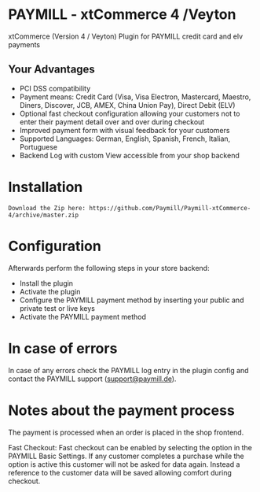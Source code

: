 PAYMILL - xtCommerce 4 /Veyton
====================

xtCommerce (Version 4 / Veyton) Plugin for PAYMILL credit card and elv payments

## Your Advantages
* PCI DSS compatibility
* Payment means: Credit Card (Visa, Visa Electron, Mastercard, Maestro, Diners, Discover, JCB, AMEX, China Union Pay), Direct Debit (ELV)
* Optional fast checkout configuration allowing your customers not to enter their payment detail over and over during checkout
* Improved payment form with visual feedback for your customers
* Supported Languages: German, English, Spanish, French, Italian, Portuguese
* Backend Log with custom View accessible from your shop backend

# Installation

    Download the Zip here: https://github.com/Paymill/Paymill-xtCommerce-4/archive/master.zip

# Configuration

Afterwards perform the following steps in your store backend:

* Install the plugin
* Activate the plugin
* Configure the PAYMILL payment method by inserting your public and private test or live keys
* Activate the PAYMILL payment method


# In case of errors

In case of any errors check the PAYMILL log entry in the plugin config and 
contact the PAYMILL support (support@paymill.de).

# Notes about the payment process

The payment is processed when an order is placed in the shop frontend.

Fast Checkout: Fast checkout can be enabled by selecting the option in the PAYMILL Basic Settings. If any customer completes a purchase while the option is active this customer will not be asked for data again. Instead a reference to the customer data will be saved allowing comfort during checkout.
